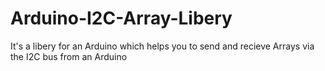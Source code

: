 # Arduino-I2C-Array-Libery
It's a libery for an Arduino which helps you to send and recieve Arrays via the I2C bus from an Arduino
